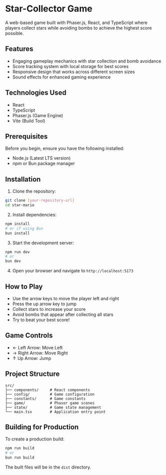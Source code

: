 # Star-Collector Game

A web-based game built with Phaser.js, React, and TypeScript where players collect stars while avoiding bombs to achieve the highest score possible.

## Features

-   Engaging gameplay mechanics with star collection and bomb avoidance
-   Score tracking system with local storage for best scores
-   Responsive design that works across different screen sizes
-   Sound effects for enhanced gaming experience

## Technologies Used

-   React
-   TypeScript
-   Phaser.js (Game Engine)
-   Vite (Build Tool)

## Prerequisites

Before you begin, ensure you have the following installed:

-   Node.js (Latest LTS version)
-   npm or Bun package manager

## Installation

1. Clone the repository:

```bash
git clone [your-repository-url]
cd star-mario
```

2. Install dependencies:

```bash
npm install
# or if using Bun
bun install
```

3. Start the development server:

```bash
npm run dev
# or
bun dev
```

4. Open your browser and navigate to `http://localhost:5173`

## How to Play

-   Use the arrow keys to move the player left and right
-   Press the up arrow key to jump
-   Collect stars to increase your score
-   Avoid bombs that appear after collecting all stars
-   Try to beat your best score!

## Game Controls

-   ← Left Arrow: Move Left
-   → Right Arrow: Move Right
-   ↑ Up Arrow: Jump

## Project Structure

```
src/
├── components/     # React components
├── config/         # Game configuration
├── constants/      # Game constants
├── game/           # Phaser game scenes
├── state/          # Game state management
└── main.tsx        # Application entry point
```

## Building for Production

To create a production build:

```bash
npm run build
# or
bun run build
```

The built files will be in the `dist` directory.
